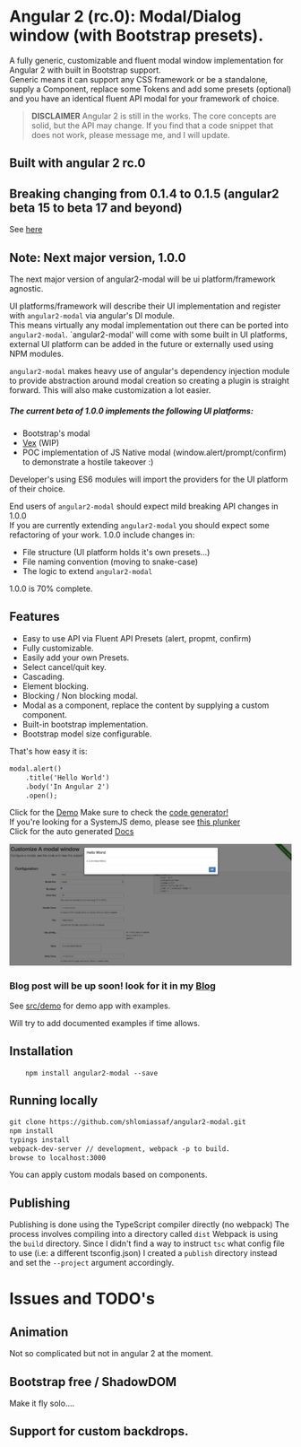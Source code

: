 # Angular 2 (rc.0): Modal/Dialog window (with Bootstrap presets).

A fully generic, customizable and fluent modal window implementation for Angular 2 with built in Bootstrap support.  
Generic means it can support any CSS framework or be a standalone, supply a Component, replace some Tokens and add some presets (optional) and you have an identical fluent API modal for your framework of choice.

>**DISCLAIMER**
Angular 2 is still in the works. The core concepts are solid, but the API may change. If you find that a code snippet that does not work, please message me, and I will update.
 
## Built with angular 2 rc.0

## Breaking changing from 0.1.4 to 0.1.5 (angular2 beta 15 to beta 17 and beyond)
See [here](https://github.com/shlomiassaf/angular2-modal/tree/master/CHANGELOG.md)

## Note: Next major version, 1.0.0
The next major version of angular2-modal will be ui platform/framework agnostic.

UI platforms/framework will describe their UI implementation and register with `angular2-modal` via angular's DI module.  
This means virtually any modal implementation out there can be ported into `angular2-modal`.
`angular2-modal' will come with some built in UI platforms, external UI platform can be added in the future or externally used using NPM modules.

`angular2-modal` makes heavy use of angular's dependency injection module to provide abstraction around modal creation so creating a plugin is straight forward.
This will also make customization a lot easier.
##### The current beta of 1.0.0 implements the following UI platforms:
  
  * Bootstrap's modal
  * [Vex](http://github.hubspot.com/vex/docs/welcome/) (WIP) 
  * POC implementation of JS Native modal (window.alert/prompt/confirm) to demonstrate a hostile takeover :)

Developer's using ES6 modules will import the providers for the UI platform of their choice.

End users of `angular2-modal` should expect mild breaking API changes in 1.0.0   
If you are currently extending `angular2-modal` you should expect some refactoring of your work. 1.0.0 include changes in:
  * File structure (UI platform holds it's own presets...)
  * File naming convention (moving to snake-case)
  * The logic to extend `angular2-modal`
  
1.0.0 is 70% complete.  
 
## Features  

  - Easy to use API via Fluent API Presets (alert, propmt, confirm)
  - Fully customizable.
  - Easily add your own Presets.  
  - Select cancel/quit key.  
  - Cascading.  
  - Element blocking.  
  - Blocking / Non blocking modal.  
  - Modal as a component, replace the content by supplying a custom component.
  - Built-in bootstrap implementation.
  - Bootstrap model size configurable.
  

That's how easy it is:  
```
modal.alert()
    .title('Hello World')
    .body('In Angular 2')
    .open();
```


Click for the [Demo](http://shlomiassaf.github.io/angular2-modal/) Make sure to check the [code generator!](http://shlomiassaf.github.io/angular2-modal#/customizeModals)  
If you're looking for a SystemJS demo, please see [this plunker](http://plnkr.co/edit/FnGdwU)  
Click for the auto generated [Docs](http://shlomiassaf.github.io/angular2-modal/docs)   

![Code Generator!](/preview.png)

### Blog post will be up soon! look for it in my [Blog](http://blog.assaf.co/)

See [src/demo](https://github.com/shlomiassaf/angular2-modal/tree/master/src/demo) for demo app with examples.

Will try to add documented examples if time allows.


## Installation
```
    npm install angular2-modal --save
```

## Running locally
    git clone https://github.com/shlomiassaf/angular2-modal.git  
    npm install  
    typings install  
    webpack-dev-server // development, webpack -p to build.  
    browse to localhost:3000  

You can apply custom modals based on components.

## Publishing
Publishing is done using the TypeScript compiler directly (no webpack)
The process involves compiling into a directory called `dist`
Webpack is using the `build` directory.
Since I didn't find a way to instruct `tsc` what config file to use (i.e: a different tsconfig.json)
I created a `publish` directory instead and set the `--project` argument accordingly.

# Issues and TODO's
## Animation
Not so complicated but not in angular 2 at the moment.

## Bootstrap free / ShadowDOM
Make it fly solo....

## Support for custom backdrops. 
